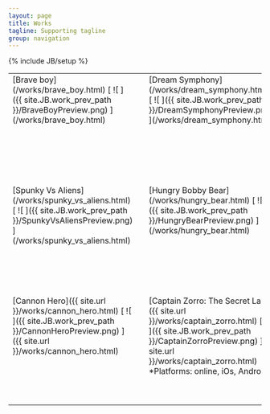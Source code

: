 ```yaml
---
layout: page
title: Works
tagline: Supporting tagline
group: navigation
---
```


{% include JB/setup %}

<!-- style="background-color:#F00" -->

<!-- Туду
   * Обьявить константой путь к превью ассетам и обычным ассетам
-->
<!--
Порядок расположения работ. Можно чем ниже - тем старше.
BraveBoyPreview.png

DreamSymphonyPreview.png
BackToAlienPartyPreview.png
SpunkyVsAliensPreview.png
HungryBearPreview.png

AppleCannonPreview.png
CannonHeroPreview.png
CaptainZorroPreview.png
FragileVasePreview.png
-->
<table border="0" width = "100%" text-align="top">
    <tr height="220px" valign="top">
        <td markdown="1" width="220px">
            [Brave boy](/works/brave_boy.html)
            [ ![ ]({{ site.JB.work_prev_path }}/BraveBoyPreview.png) ](/works/brave_boy.html)
        </td>
        <td><!-- gap --></td> <!-- Нужно использовать этот гэп, т.к. в других форматах будут сложности с выравниванием по левому-правому краям -->
        <td markdown="1" width="220px">
            [Dream Symphony](/works/dream_symphony.html)
            [ ![ ]({{ site.JB.work_prev_path }}/DreamSymphonyPreview.png) ](/works/dream_symphony.html)
        </td>
        <td><!-- gap --></td>
        <td markdown="1" width="220px">
            [Back To Alien Party](/works/back_to_alien_party.html)
            [ ![ ]({{ site.JB.work_prev_path }}/BackToAlienPartyPreview.png) ](/works/back_to_alien_party.html)
        </td>
    </tr>
    <tr height="220px" valign="top">
        <td markdown="1">
                    [Spunky Vs Aliens](/works/spunky_vs_aliens.html)
                    [ ![ ]({{ site.JB.work_prev_path }}/SpunkyVsAliensPreview.png) ](/works/spunky_vs_aliens.html)
        </td>
        <td><!-- gap --></td>
        <td markdown="1">
                    [Hungry Bobby Bear](/works/hungry_bear.html)
                    [ ![ ]({{ site.JB.work_prev_path }}/HungryBearPreview.png) ](/works/hungry_bear.html)
        </td>
        <td><!-- gap --></td>
        <td markdown="1">
                    [Apple Cannon](/works/apple_cannon.html)
                    [ ![ ]({{ site.JB.work_prev_path }}/AppleCannonPreview.png) ](/works/apple_cannon.html)
        </td>
    </tr>
    <tr height="220px" valign="top">
        <td markdown="1">
             [Cannon Hero]({{ site.url }}/works/cannon_hero.html)
             [ ![ ]({{ site.JB.work_prev_path }}/CannonHeroPreview.png) ]({{ site.url }}/works/cannon_hero.html)
        </td>
        <td><!-- gap --></td>
        <td markdown="1">
             [Captain Zorro: The Secret Lab]({{ site.url }}/works/captain_zorro.html)
             [ ![ ]({{ site.JB.work_prev_path }}/CaptainZorroPreview.png) ]({{ site.url }}/works/captain_zorro.html)
             *Platforms: online, iOs, Android*
        </td>
        <td><!-- gap --></td>
        <td markdown="1">
             [Fragile Vase]({{ site.url }}/works/fragile_vase.html)
             [ ![ ]({{ site.JB.work_prev_path }}/FragileVasePreview.png) ]({{ site.url }}/works/fragile_vase.html)
        </td>
    </tr>
</table>


